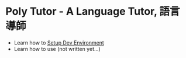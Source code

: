 # Poly Tutor - A Language Tutor, 語言導師

- Learn how to [Setup Dev Environment](kitbook/docs/contributing/01-setup-dev-environment)
- Learn how to use (not written yet...)
